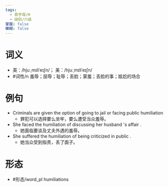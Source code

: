 ```yaml
---
tags:
  - 首字母/H
  - 级别/六级
掌握: false
模糊: false
---
```

# 词义
- 英：/hjuːˌmɪliˈeɪʃn/； 美：/hjuːˌmɪliˈeɪʃn/
- #词性/n  羞辱；屈辱；耻辱；丢脸；蒙羞；丢脸的事；尴尬的场合
# 例句
- Criminals are given the option of going to jail or facing public humiliation
	- 罪犯可以选择要么坐牢，要么遭受当众羞辱。
- She faced the humiliation of discussing her husband 's affair .
	- 她面临要谈及丈夫外遇的羞辱。
- She suffered the humiliation of being criticized in public .
	- 她当众受到指责，丢了面子。
# 形态
- #形态/word_pl humiliations
